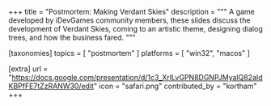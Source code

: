 +++
title = "Postmortem: Making Verdant Skies"
description = """
A game developed by iDevGames community members, these slides discuss the
development of Verdant Skies, coming to an artistic theme, designing dialog
trees, and how the business fared.
"""

[taxonomies]
topics = [ "postmortem" ]
platforms = [ "win32", "macos" ]

[extra]
url = "https://docs.google.com/presentation/d/1c3_XrILvGPN8DGNPJMyalQ82aIdKBPfFE7tZzRANW30/edit"
icon = "safari.png"
contributed_by = "kortham"
+++
